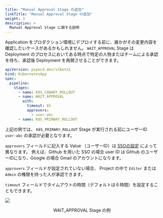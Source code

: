 ```yaml
---
title: "Manual Approval Stage の追加"
linkTitle: "Manual Approval Stage の追加"
weight: 3
description: >
  Manual Approval Stage に関する説明
---
```


Application をプロダクション環境にデプロイする前に、誰かがその変更内容を確認したいケースがあるかもしれません。
`WAIT_APPROVAL` Stage は Deployment のプロセスにおいてある時点で特定の人物またはチームによる承認を待ち、承認後 Deployment を再開させることができます。

``` yaml
apiVersion: pipecd.dev/v1beta1
kind: KubernetesApp
spec:
  pipeline:
    stages:
      - name: K8S_CANARY_ROLLOUT
      - name: WAIT_APPROVAL
        with:
          timeout: 6h
          approvers:
            - user-abc
      - name: K8S_PRIMARY_ROLLOUT
```

上記の例では、 `K8S_PRIMARY_ROLLOUT` Stage が実行される前にユーザーID `user-abc` の承認が必要となります。

`approvers` フィールドに記入する Value （ユーザーID）は [SSOの設定](/docs/operator-manual/control-plane/auth/) によって異なります。
例えば、Github を用いた SSO の場合 user ID は Github のユーザーIDになり、Google の場合 Gmail のアカウントになります。

`approvers` フィールドが設定されていない場合、 Project の中で `Editor` または `Admin` の権限を持った人が承認できます。

`timeout` フィールドでタイムアウトの時間（デフォルトは６時間）を設定することもできます。

![](/images/deployment-wait-approval-stage.png)
<p style="text-align: center;">
WAIT_APPROVAL Stage の例
</p>
